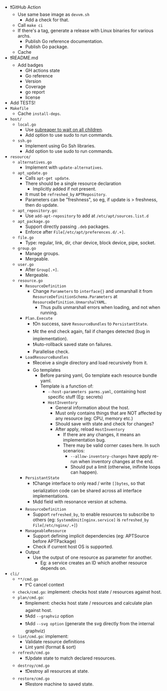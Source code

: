 - ❗GitHub Action
    - Use same base image as `devvm.sh`
        - Add a check for that.
    - Call `make ci`
    - If there's a tag, generate a release with Linux binaries for various archs.
        - Publish Go reference documentation.
        - Publish Go package.
    - Cache 
- ❗README.md
    - Add badges
      - GH actions state
      - Go reference
      - Version
      - Coverage
      - go report
      - license
- Add TESTS!
- `Makefile`
    - Cache `install-deps`.
- `host/`
    - `local.go`
        - Use [subreaper to wait on all children](https://github.com/fornellas/rrb/blob/main/runner/runner.go).
        - Add option to use sudo to run commands.
    - `ssh.go`
        - Implement using Go Ssh libraries.
        - Add option to use sudo to run commands.
- `resource/`
    - `alternatives.go`
        - Implement with `update-alternatives`.
    - `apt_update.go`
        - Calls `apt-get update`.
        - There should be a single resource declaration
            - Implicitly added if not present.
        - It must be `refreshed_by` `APTRepository`.
        - Parameters can be "freshness", so eg, if update is > freshness, then do update.
    - `apt_repository.go`:
        - Use `add-apt-repository` to add at `/etc/apt/sources.list.d`
    - `apt_package.go`
        - Support directly passing `.deb` packages.
        - Enforce after `File[/etc/apt/preferences.d/.+]`.
    - `file.go`
        - Type: regular, link, dir, char device, block device, pipe, socket.
    - `group.go`
        - Manage groups.
        - Mergeable.
    - `user.go`
        - After `Group[.+]`.
        - Mergeable.
    - `resource.go`
        - `ResourceDefinition`
            - Change `Parameters` to `interface{}` and unmarshall it from `ResourceDefinitionSchema.Parameters` at `ResourceDefinition.UnmarshalYAML`.
                - Thus pulls unmarshall errors when loading, and not when running.
        - `Plan.Execute`
            - ❗On success, save `ResourceBundles` to `PersistantState`.
            - ❗At the end check again, fail if changes detected (bug in implementation).
            - ❗Auto-rollback saved state on failures.
            - Parallelise check.
        - `LoadResourceBundles`
            - ❗Receive a single directory and load recursively from it.
            - Go templates
                - Before parsing yaml, Go template each resource bundle yaml.
                - Template is a function of:
                    - `--host-parameters parms.yaml`, containing host specific stuff (Eg: secrets)
                    - `HostInventory`
                        - General information about the host.
                        - Must only contains things that are NOT affected by any resource (eg: CPU, memory etc.)
                        - Should save with state and check for changes?
                        - After apply, reload `HostInventory`
                            - If there are any changes, it means an implementation bug.
                            - There may be valid corner cases here. In such scenarios:
                                - `--allow-inventory-changes` have apply re-run when inventory changes at the end.
                                - Should put a limit (otherwise, inifinite loops can happen).
        - `PersistantState`
            - ❗Change interface to only read / write `[]bytes`, so that serialization code can be shared across all interface implementations.
            - ❗Add field with resonance version at schema.
        - `ResourceDefinition`
            - Support `refreshed_by`, to enable resources to subscribe to others (eg: `SystemdUnit[nginx.service]` is `refreshed_by` `File[/etc/nginx/.+]`)
        - `ManageableResource`
            - Support defining implicit dependencies (eg: APTSource before APTPackage)
            - Check if current host OS is supported.
        - Output
            - Use the output of one resource as parameter for another.
                - Eg: a service creates an ID which another resource depends on.
- `cli/`
    - `**/cmd.go`
        - ❗^C cancel context
    - `check/cmd.go`: implement: checks host state / resources against host.
    - `plan/cmd.go`:
        - ❗implement: checks host state / resources and calculate plan against host.
        - ❗Add `--graphviz` option
        - ❗Add `--svg option` (generate the svg directly from the internal graphviz)
    - `lint/cmd.go`: implement:
        - Validate resource definitions
        - Lint yaml (format & sort)
    - `refresh/cmd.go`
    	- ❗Update state to match declared resources.
    - `destroy/cmd.go`
        - ❗Destroy all resources at state.
    - `restore/cmd.go`
        - ❗Restore machine to saved state.